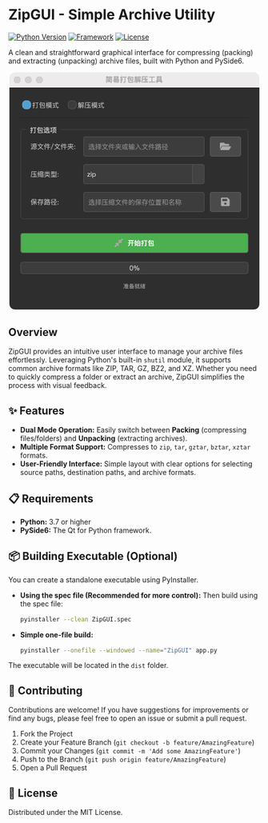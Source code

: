 # ZipGUI - Simple Archive Utility

[![Python Version](https://img.shields.io/badge/python-3.7%2B-blue.svg)](https://www.python.org/)
[![Framework](https://img.shields.io/badge/Framework-PySide6-informational)](https://www.qt.io/qt-for-python)
[![License](https://img.shields.io/badge/License-MIT-green.svg)](LICENSE) <!-- 你可以添加一个 LICENSE 文件 -->

A clean and straightforward graphical interface for compressing (packing) and extracting (unpacking) archive files, built with Python and PySide6.

<div align="center">
  <img src="./screen.png" alt="图片描述" width="500"/>
</div>

## Overview

ZipGUI provides an intuitive user interface to manage your archive files effortlessly. 
Leveraging Python's built-in `shutil` module, it supports common archive formats like ZIP, TAR, GZ, BZ2, and XZ. 
Whether you need to quickly compress a folder or extract an archive, ZipGUI simplifies the process with visual feedback.

## ✨ Features

*   **Dual Mode Operation:** Easily switch between **Packing** (compressing files/folders) and **Unpacking** (extracting archives).
*   **Multiple Format Support:** Compresses to `zip`, `tar`, `gztar`, `bztar`, `xztar` formats.
*   **User-Friendly Interface:** Simple layout with clear options for selecting source paths, destination paths, and archive formats.

## 📋 Requirements

*   **Python:** 3.7 or higher
*   **PySide6:** The Qt for Python framework.

## 📦 Building Executable (Optional)

You can create a standalone executable using PyInstaller.

*   **Using the spec file (Recommended for more control):**
    Then build using the spec file:
    ```bash
    pyinstaller --clean ZipGUI.spec
    ```
*   **Simple one-file build:**
    ```bash
    pyinstaller --onefile --windowed --name="ZipGUI" app.py
    ```

The executable will be located in the `dist` folder.

## 🤝 Contributing

Contributions are welcome! If you have suggestions for improvements or find any bugs, please feel free to open an issue or submit a pull request.

1.  Fork the Project
2.  Create your Feature Branch (`git checkout -b feature/AmazingFeature`)
3.  Commit your Changes (`git commit -m 'Add some AmazingFeature'`)
4.  Push to the Branch (`git push origin feature/AmazingFeature`)
5.  Open a Pull Request

## 📄 License

Distributed under the MIT License. 